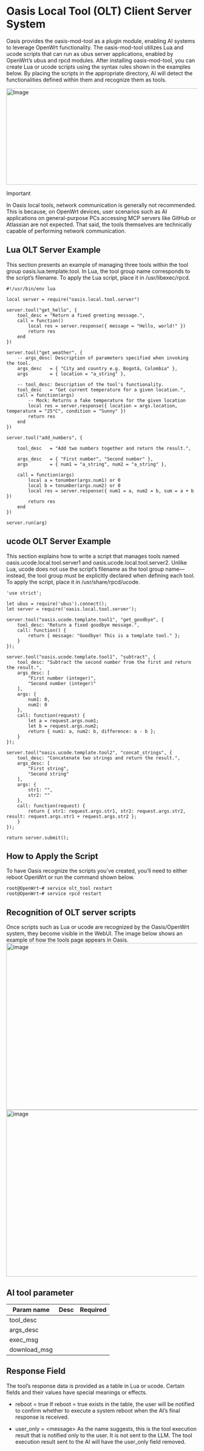 # Oasis Local Tool (OLT) Client Server System

Oasis provides the oasis-mod-tool as a plugin module, enabling AI systems to leverage OpenWrt functionality.
The oasis-mod-tool utilizes Lua and ucode scripts that can run as ubus server applications, enabled by OpenWrt’s ubus and rpcd modules.
After installing oasis-mod-tool, you can create Lua or ucode scripts using the syntax rules shown in the examples below. By placing the scripts in the appropriate directory, AI will detect the functionalities defined within them and recognize them as tools.  

<img width="789" height="254" alt="Image" src="https://github.com/user-attachments/assets/a5f616a4-d899-459f-814a-a915796f1aa8" />

> [!IMPORTANT]
> In Oasis local tools, network communication is generally not recommended. 
> This is because, on OpenWrt devices, user scenarios such as AI applications on general-purpose PCs accessing MCP servers like GitHub or Atlassian are not expected. 
> That said, the tools themselves are technically capable of performing network communication.

## Lua OLT Server Example
This section presents an example of managing three tools within the tool group oasis.lua.template.tool.
In Lua, the tool group name corresponds to the script’s filename.
To apply the Lua script, place it in /usr/libexec/rpcd.
```
#!/usr/bin/env lua

local server = require("oasis.local.tool.server")

server.tool("get_hello", {
    tool_desc = "Return a fixed greeting message.",
    call = function()
        local res = server.response({ message = "Hello, world!" })
        return res
    end
})

server.tool("get_weather", {
    -- args_desc: Description of parameters specified when invoking the tool.
    args_desc   = { "City and country e.g. Bogotá, Colombia" },
    args        = { location = "a_string" },

    -- tool_desc: Description of the tool's functionality.
    tool_desc   = "Get current temperature for a given location.",
    call = function(args)
        -- Mock: Returns a fake temperature for the given location
        local res = server.response({ location = args.location, temperature = "25°C", condition = "Sunny" })
        return res
    end
})

server.tool("add_numbers", {

    tool_desc   = "Add two numbers together and return the result.",

    args_desc   = { "First number", "Second number" },
    args        = { num1 = "a_string", num2 = "a_string" },

    call = function(args)
        local a = tonumber(args.num1) or 0
        local b = tonumber(args.num2) or 0
        local res = server.response({ num1 = a, num2 = b, sum = a + b })
        return res
    end
})

server.run(arg)
```

## ucode OLT Server Example
This section explains how to write a script that manages tools named oasis.ucode.local.tool.server1 and oasis.ucode.local.tool.server2.
Unlike Lua, ucode does not use the script’s filename as the tool group name—instead, the tool group must be explicitly declared when defining each tool.
To apply the script, place it in /usr/share/rpcd/ucode.
```
'use strict';

let ubus = require('ubus').connect();
let server = require('oasis.local.tool.server');

server.tool("oasis.ucode.template.tool1", "get_goodbye", {
    tool_desc: "Return a fixed goodbye message.",
    call: function() {
        return { message: "Goodbye! This is a template tool." };
    }
});

server.tool("oasis.ucode.template.tool1", "subtract", {
    tool_desc: "Subtract the second number from the first and return the result.",
    args_desc: [
        "First number (integer)",
        "Second number (integer)"
    ],
    args: {
        num1: 0,
        num2: 0
    },
    call: function(request) {
        let a = request.args.num1;
        let b = request.args.num2;
        return { num1: a, num2: b, difference: a - b };
    }
});

server.tool("oasis.ucode.template.tool2", "concat_strings", {
    tool_desc: "Concatenate two strings and return the result.",
    args_desc: [
        "First string",
        "Second string"
    ],
    args: {
        str1: "",
        str2: ""
    },
    call: function(request) {
        return { str1: request.args.str1, str2: request.args.str2, result: request.args.str1 + request.args.str2 };
    }
});

return server.submit();
```

## How to Apply the Script
To have Oasis recognize the scripts you've created, you’ll need to either reboot OpenWrt or run the command shown below.
```
root@OpenWrt~# service olt_tool restart
root@OpenWrt~# service rpcd restart
```

## Recognition of OLT server scripts
Once scripts such as Lua or ucode are recognized by the Oasis/OpenWrt system, they become visible in the WebUI.
The image below shows an example of how the tools page appears in Oasis.
<img width="947" height="439" alt="image" src="https://github.com/user-attachments/assets/64dc5250-266f-4e4f-b0f6-f89a987b0e90" />
<img width="947" height="439" alt="image" src="https://github.com/user-attachments/assets/3af40cee-db26-4ae3-9621-4d40f966470e" />

## AI tool parameter
| Param name | Desc | Required |
|----------|----------|----------|
| tool_desc    |  | |
| args_desc    | | |
| exec_msg    | | |
| download_msg | | |

## Response Field
The tool’s response data is provided as a table in Lua or ucode. Certain fields and their values have special meanings or effects.

- reboot = true
If reboot = true exists in the table, the user will be notified to confirm whether to execute a system reboot when the AI’s final response is received.

- user_only = &lt;message&gt;
As the name suggests, this is the tool execution result that is notified only to the user. It is not sent to the LLM. The tool execution result sent to the AI will have the user_only field removed.
  
